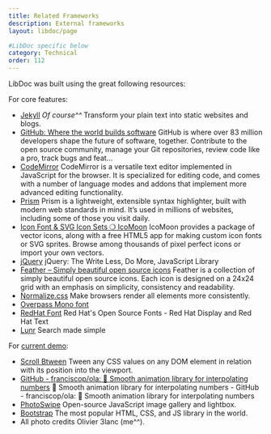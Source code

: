```yaml
---
title: Related Frameworks
description: External frameworks
layout: libdoc/page

#LibDoc specific below
category: Technical
order: 112
---
```


LibDoc was built using the great following resources:

For core features:

* [Jekyll](https://jekyllrb.com/) *Of course^^* Transform your plain text into static websites and blogs.
* [GitHub: Where the world builds software](https://github.com) GitHub is where over 83 million developers shape the future of software, together. Contribute to the open source community, manage your Git repositories, review code like a pro, track bugs and feat...
* [CodeMirror](https://codemirror.net/) CodeMirror is a versatile text editor implemented in JavaScript for the browser. It is specialized for editing code, and comes with a number of language modes and addons that implement more advanced editing functionality.
* [Prism](https://prismjs.com/) Prism is a lightweight, extensible syntax highlighter, built with modern web standards in mind. It’s used in millions of websites, including some of those you visit daily. 
* [Icon Font & SVG Icon Sets ❍ IcoMoon](https://icomoon.io/) IcoMoon provides a package of vector icons, along with a free HTML5 app for making custom icon fonts or SVG sprites. Browse among thousands of pixel perfect icons or import your own vectors.
* [jQuery](https://jquery.com/) jQuery: The Write Less, Do More, JavaScript Library
* [Feather – Simply beautiful open source icons](https://feathericons.com/) Feather is a collection of simply beautiful open source icons. Each icon is designed on a 24x24 grid with an emphasis on simplicity, consistency and readability.
* [Normalize.css](https://necolas.github.io/normalize.css/) Make browsers render all elements more consistently.
* [Overpass Mono font](https://fonts.google.com/specimen/Overpass+Mono) 
* [RedHat Font](https://github.com/RedHatOfficial/RedHatFont) Red Hat's Open Source Fonts - Red Hat Display and Red Hat Text
* [Lunr](https://lunrjs.com/) Search made simple


For [current demo](https://olivier3lanc.github.io/Jekyll-LibDoc/):

* [Scroll Btween](https://olivier3lanc.github.io/Scroll-Btween/) Tween any CSS values on any DOM element in relation with its position into the viewport.
* [GitHub - franciscop/ola: 🌊 Smooth animation library for interpolating numbers](https://github.com/franciscop/ola) 🌊 Smooth animation library for interpolating numbers - GitHub - franciscop/ola: 🌊 Smooth animation library for interpolating numbers
* [PhotoSwipe](https://photoswipe.com/) Open-source JavaScript image gallery and lightbox.
* [Bootstrap](https://getbootstrap.com/) The most popular HTML, CSS, and JS library in the world.
* All photo credits Olivier 3lanc (me^^).

